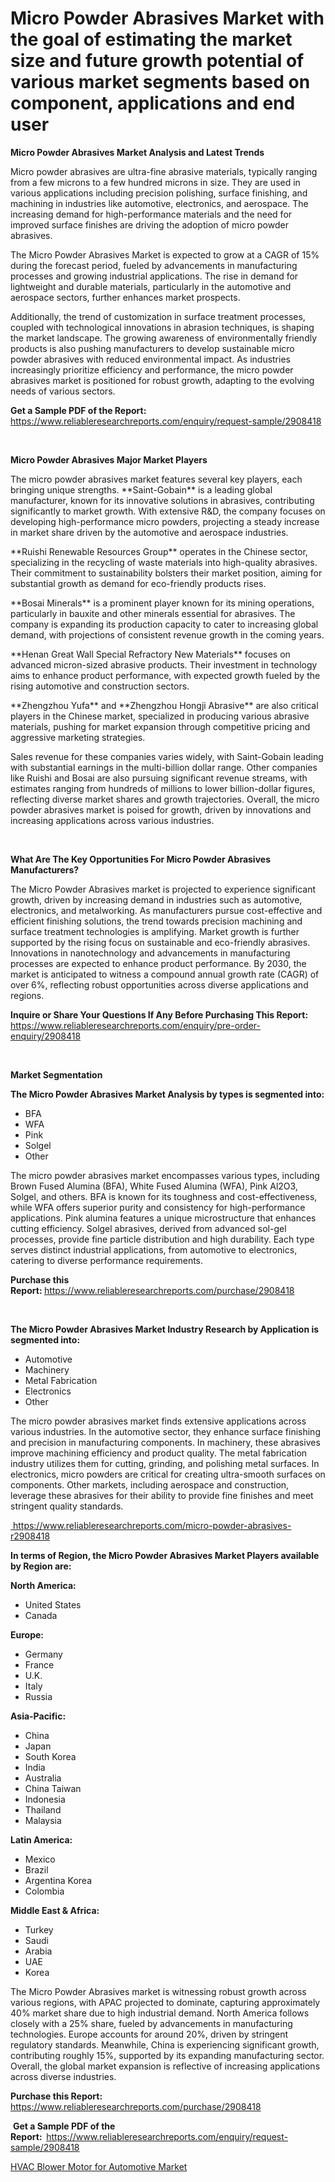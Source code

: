 <p><h1>Micro Powder Abrasives Market with the goal of estimating the market size and future growth potential of various market segments based on component, applications and end user</h1></p><p><strong>Micro Powder Abrasives Market Analysis and Latest Trends</strong></p>
<p><p>Micro powder abrasives are ultra-fine abrasive materials, typically ranging from a few microns to a few hundred microns in size. They are used in various applications including precision polishing, surface finishing, and machining in industries like automotive, electronics, and aerospace. The increasing demand for high-performance materials and the need for improved surface finishes are driving the adoption of micro powder abrasives.</p><p>The Micro Powder Abrasives Market is expected to grow at a CAGR of 15% during the forecast period, fueled by advancements in manufacturing processes and growing industrial applications. The rise in demand for lightweight and durable materials, particularly in the automotive and aerospace sectors, further enhances market prospects. </p><p>Additionally, the trend of customization in surface treatment processes, coupled with technological innovations in abrasion techniques, is shaping the market landscape. The growing awareness of environmentally friendly products is also pushing manufacturers to develop sustainable micro powder abrasives with reduced environmental impact. As industries increasingly prioritize efficiency and performance, the micro powder abrasives market is positioned for robust growth, adapting to the evolving needs of various sectors.</p></p>
<p><strong>Get a Sample PDF of the Report:&nbsp;</strong> <a href="https://www.reliableresearchreports.com/enquiry/request-sample/2908418?utm_campaign=2283&utm_medium=2&utm_source=Github&utm_content=ia&utm_term=12032025&utm_id=micro-powder-abrasives">https://www.reliableresearchreports.com/enquiry/request-sample/2908418</a></p>
<p>&nbsp;</p>
<p><strong>Micro Powder Abrasives Major Market Players</strong></p>
<p><p>The micro powder abrasives market features several key players, each bringing unique strengths. **Saint-Gobain** is a leading global manufacturer, known for its innovative solutions in abrasives, contributing significantly to market growth. With extensive R&D, the company focuses on developing high-performance micro powders, projecting a steady increase in market share driven by the automotive and aerospace industries.</p><p>**Ruishi Renewable Resources Group** operates in the Chinese sector, specializing in the recycling of waste materials into high-quality abrasives. Their commitment to sustainability bolsters their market position, aiming for substantial growth as demand for eco-friendly products rises.</p><p>**Bosai Minerals** is a prominent player known for its mining operations, particularly in bauxite and other minerals essential for abrasives. The company is expanding its production capacity to cater to increasing global demand, with projections of consistent revenue growth in the coming years.</p><p>**Henan Great Wall Special Refractory New Materials** focuses on advanced micron-sized abrasive products. Their investment in technology aims to enhance product performance, with expected growth fueled by the rising automotive and construction sectors.</p><p>**Zhengzhou Yufa** and **Zhengzhou Hongji Abrasive** are also critical players in the Chinese market, specialized in producing various abrasive materials, pushing for market expansion through competitive pricing and aggressive marketing strategies.</p><p>Sales revenue for these companies varies widely, with Saint-Gobain leading with substantial earnings in the multi-billion dollar range. Other companies like Ruishi and Bosai are also pursuing significant revenue streams, with estimates ranging from hundreds of millions to lower billion-dollar figures, reflecting diverse market shares and growth trajectories. Overall, the micro powder abrasives market is poised for growth, driven by innovations and increasing applications across various industries.</p></p>
<p>&nbsp;</p>
<p><strong>What Are The Key Opportunities For Micro Powder Abrasives Manufacturers?</strong></p>
<p><p>The Micro Powder Abrasives market is projected to experience significant growth, driven by increasing demand in industries such as automotive, electronics, and metalworking. As manufacturers pursue cost-effective and efficient finishing solutions, the trend towards precision machining and surface treatment technologies is amplifying. Market growth is further supported by the rising focus on sustainable and eco-friendly abrasives. Innovations in nanotechnology and advancements in manufacturing processes are expected to enhance product performance. By 2030, the market is anticipated to witness a compound annual growth rate (CAGR) of over 6%, reflecting robust opportunities across diverse applications and regions.</p></p>
<p><strong>Inquire or Share Your Questions If Any Before Purchasing This Report:</strong> <a href="https://www.reliableresearchreports.com/enquiry/pre-order-enquiry/2908418?utm_campaign=2283&utm_medium=2&utm_source=Github&utm_content=ia&utm_term=12032025&utm_id=micro-powder-abrasives">https://www.reliableresearchreports.com/enquiry/pre-order-enquiry/2908418</a></p>
<p>&nbsp;</p>
<p><strong>Market Segmentation</strong></p>
<p><strong>The Micro Powder Abrasives Market Analysis by types is segmented into:</strong></p>
<p><ul><li>BFA</li><li>WFA</li><li>Pink</li><li>Solgel</li><li>Other</li></ul></p>
<p><p>The micro powder abrasives market encompasses various types, including Brown Fused Alumina (BFA), White Fused Alumina (WFA), Pink Al2O3, Solgel, and others. BFA is known for its toughness and cost-effectiveness, while WFA offers superior purity and consistency for high-performance applications. Pink alumina features a unique microstructure that enhances cutting efficiency. Solgel abrasives, derived from advanced sol-gel processes, provide fine particle distribution and high durability. Each type serves distinct industrial applications, from automotive to electronics, catering to diverse performance requirements.</p></p>
<p><strong>Purchase this Report:&nbsp;</strong><a href="https://www.reliableresearchreports.com/purchase/2908418?utm_campaign=2283&utm_medium=2&utm_source=Github&utm_content=ia&utm_term=12032025&utm_id=micro-powder-abrasives">https://www.reliableresearchreports.com/purchase/2908418</a></p>
<p>&nbsp;</p>
<p><strong>The Micro Powder Abrasives Market Industry Research by Application is segmented into:</strong></p>
<p><ul><li>Automotive</li><li>Machinery</li><li>Metal Fabrication</li><li>Electronics</li><li>Other</li></ul></p>
<p><p>The micro powder abrasives market finds extensive applications across various industries. In the automotive sector, they enhance surface finishing and precision in manufacturing components. In machinery, these abrasives improve machining efficiency and product quality. The metal fabrication industry utilizes them for cutting, grinding, and polishing metal surfaces. In electronics, micro powders are critical for creating ultra-smooth surfaces on components. Other markets, including aerospace and construction, leverage these abrasives for their ability to provide fine finishes and meet stringent quality standards.</p></p>
<p><a href="https://www.reliableresearchreports.com/micro-powder-abrasives-r2908418?utm_campaign=2283&utm_medium=2&utm_source=Github&utm_content=ia&utm_term=12032025&utm_id=micro-powder-abrasives">&nbsp;https://www.reliableresearchreports.com/micro-powder-abrasives-r2908418</a></p>
<p><strong>In terms of Region, the Micro Powder Abrasives Market Players available by Region are:</strong></p>
<p>
    <p> <strong> North America: </strong>
        <ul>
            <li>United States</li>
            <li>Canada</li>
        </ul>
        </p> 
    <p> <strong> Europe: </strong>
        <ul>
            <li>Germany</li>
            <li>France</li>
            <li>U.K.</li>
            <li>Italy</li>
            <li>Russia</li>
        </ul>
        </p> 
    <p> <strong> Asia-Pacific: </strong>
        <ul>
            <li>China</li>
            <li>Japan</li>
            <li>South Korea</li>
            <li>India</li>
            <li>Australia</li>
            <li>China Taiwan</li>
            <li>Indonesia</li>
            <li>Thailand</li>
            <li>Malaysia</li>
        </ul>
        </p> 
    <p> <strong> Latin America: </strong>
        <ul>
            <li>Mexico</li>
            <li>Brazil</li>
            <li>Argentina Korea</li>
            <li>Colombia</li>
        </ul>
        </p> 
    <p> <strong> Middle East & Africa: </strong>
        <ul>
            <li>Turkey</li>
            <li>Saudi</li>
            <li>Arabia</li>
            <li>UAE</li>
            <li>Korea</li>
        </ul>
    </p>
    </p>
<p><p>The Micro Powder Abrasives market is witnessing robust growth across various regions, with APAC projected to dominate, capturing approximately 40% market share due to high industrial demand. North America follows closely with a 25% share, fueled by advancements in manufacturing technologies. Europe accounts for around 20%, driven by stringent regulatory standards. Meanwhile, China is experiencing significant growth, contributing roughly 15%, supported by its expanding manufacturing sector. Overall, the global market expansion is reflective of increasing applications across diverse industries.</p></p>
<p><strong>Purchase this Report: </strong><a href="https://www.reliableresearchreports.com/purchase/2908418?utm_campaign=2283&utm_medium=2&utm_source=Github&utm_content=ia&utm_term=12032025&utm_id=micro-powder-abrasives">https://www.reliableresearchreports.com/purchase/2908418</a></p>
<p>&nbsp;<strong>Get a Sample PDF of the Report:&nbsp;&nbsp;</strong><a href="https://www.reliableresearchreports.com/enquiry/request-sample/2908418?utm_campaign=2283&utm_medium=2&utm_source=Github&utm_content=ia&utm_term=12032025&utm_id=micro-powder-abrasives">https://www.reliableresearchreports.com/enquiry/request-sample/2908418</a></p>
<p><strong></strong></p>
<p><p><a href="https://github.com/alejnaouare/Market-Research-Report-List-1/blob/main/hvac-blower-motor-for-automotive-market.md?utm_campaign=2283&utm_medium=2&utm_source=Github&utm_content=ia&utm_term=12032025&utm_id=micro-powder-abrasives">HVAC Blower Motor for Automotive Market</a></p></p>
